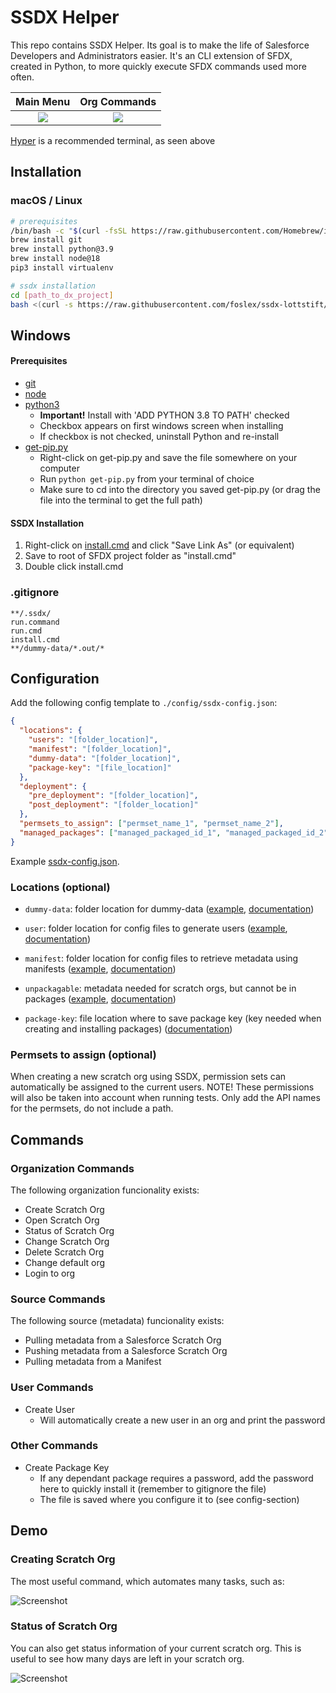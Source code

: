 # SSDX Helper

This repo contains SSDX Helper. Its goal is to make the life of Salesforce Developers and Administrators easier. It's an CLI extension of SFDX, created in Python, to more quickly execute SFDX commands used more often.

|     Main Menu      |   Org Commands    |
| :----------------: | :---------------: |
| ![](/img/main.png) | ![](/img/org.png) |

[Hyper](https://hyper.is) is a recommended terminal, as seen above

## Installation

### macOS / Linux

```bash
# prerequisites
/bin/bash -c "$(curl -fsSL https://raw.githubusercontent.com/Homebrew/install/master/install.sh)" # Homebrew is recommended for installing git and python quickly
brew install git
brew install python@3.9
brew install node@18
pip3 install virtualenv

# ssdx installation
cd [path_to_dx_project]
bash <(curl -s https://raw.githubusercontent.com/foslex/ssdx-lottstift/master/scripts/install.sh)
```

## Windows

#### Prerequisites

- [git](https://git-scm.com/download/win)
- [node](https://nodejs.org/en/download)
- [python3](https://www.python.org/ftp/python/3.8.0/python-3.8.0.exe)
  - **Important!** Install with 'ADD PYTHON 3.8 TO PATH' checked
  - Checkbox appears on first windows screen when installing
  - If checkbox is not checked, uninstall Python and re-install
- [get-pip.py](https://bootstrap.pypa.io/get-pip.py)
  - Right-click on get-pip.py and save the file somewhere on your computer
  - Run `python get-pip.py` from your terminal of choice
  - Make sure to cd into the directory you saved get-pip.py (or drag the file into the terminal to get the full path)

#### SSDX Installation

1. Right-click on
   [install.cmd](https://raw.githubusercontent.com/foslex/ssdx-lottstift/master/scripts/install.cmd) and click "Save Link As" (or equivalent)
2. Save to root of SFDX project folder as "install.cmd"
3. Double click install.cmd

### .gitignore

```text
**/.ssdx/
run.command
run.cmd
install.cmd
**/dummy-data/*.out/*
```

## Configuration

Add the following config template to `./config/ssdx-config.json`:

```json
{
  "locations": {
    "users": "[folder_location]",
    "manifest": "[folder_location]",
    "dummy-data": "[folder_location]",
    "package-key": "[file_location]"
  },
  "deployment": {
    "pre_deployment": "[folder_location]",
    "post_deployment": "[folder_location]"
  },
  "permsets_to_assign": ["permset_name_1", "permset_name_2"],
  "managed_packages": ["managed_packaged_id_1", "managed_packaged_id_2"]
}
```

Example [ssdx-config.json](https://github.com/navikt/crm-arbeidsgiver-base/blob/master/config/ssdx-config.json).

### Locations (optional)

- `dummy-data`: folder location for dummy-data ([example](https://github.com/navikt/crm-arbeidsgiver-base/tree/master/dummy-data), [documentation](https://github.com/navikt/crm-arbeidsgiver-base/tree/master/dummy-data))

- `user`: folder location for config files to generate users ([example](https://github.com/navikt/crm-arbeidsgiver-base/tree/master/config/users), [documentation](https://developer.salesforce.com/docs/atlas.en-us.sfdx_dev.meta/sfdx_dev/sfdx_dev_scratch_orgs_users_def_file.htm))

- `manifest`: folder location for config files to retrieve metadata using manifests ([example](https://github.com/navikt/crm-arbeidsgiver-base/tree/master/config/manifest), [documentation](https://developer.salesforce.com/docs/atlas.en-us.api_meta.meta/api_meta/manifest_samples.htm))

- `unpackagable`: metadata needed for scratch orgs, but cannot be in packages ([example](https://github.com/navikt/crm-arbeidsgiver-base/tree/master/config/unpackagable), [documentation](https://developer.salesforce.com/docs/metadata-coverage))

- `package-key`: file location where to save package key (key needed when creating and installing packages) ([documentation](https://developer.salesforce.com/docs/atlas.en-us.sfdx_dev.meta/sfdx_dev/sfdx_dev_dev2gp_config_installkey.htm))

### Permsets to assign (optional)

When creating a new scratch org using SSDX, permission sets can automatically be assigned to the current users. NOTE! These permissions will also be taken into account when running tests. Only add the API names for the permsets, do not include a path.

## Commands

### Organization Commands

The following organization funcionality exists:

- Create Scratch Org
- Open Scratch Org
- Status of Scratch Org
- Change Scratch Org
- Delete Scratch Org
- Change default org
- Login to org

### Source Commands

The following source (metadata) funcionality exists:

- Pulling metadata from a Salesforce Scratch Org
- Pushing metadata from a Salesforce Scratch Org
- Pulling metadata from a Manifest

### User Commands

- Create User
  - Will automatically create a new user in an org and print the password

### Other Commands

- Create Package Key
  - If any dependant package requires a password, add the password here to quickly install it (remember to gitignore the file)
  - The file is saved where you configure it to (see config-section)

## Demo

### Creating Scratch Org

The most useful command, which automates many tasks, such as:

![Screenshot](/img/createScratchOrg.gif)

### Status of Scratch Org

You can also get status information of your current scratch org. This is useful to see how many days are left in your scratch org.

![Screenshot](/img/status.png)
